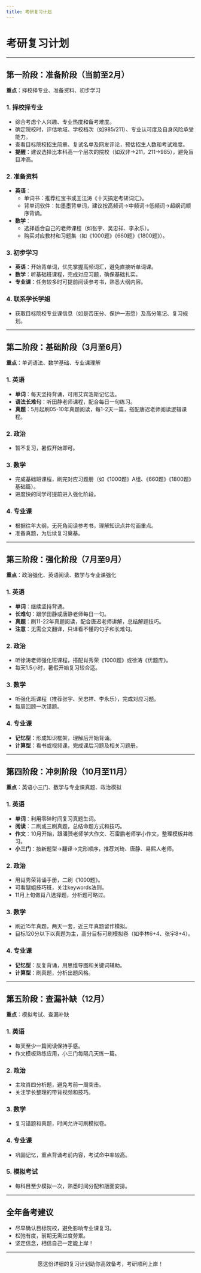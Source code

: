 ```yaml
---
title: 考研复习计划
---
```


# 考研复习计划

---

## **第一阶段：准备阶段（当前至2月）**

**重点**：择校择专业、准备资料、初步学习

### 1. 择校择专业
- 综合考虑个人兴趣、专业热度和备考难度。
- 确定院校时，评估地域、学校档次（如985/211）、专业认可度及自身风险承受能力。
- 查看目标院校招生简章、复试名单及网友评论，预估招生人数和考试难度。
- **提醒**：建议选择比本科高一个层次的院校（如双非→211，211→985），避免盲目冲高。

### 2. 准备资料
- **英语**：
  - 单词书：推荐红宝书或王江涛《十天搞定考研词汇》。
  - 背单词软件：如墨墨背单词，建议按高频词→中频词→低频词→超纲词顺序背诵。
- **数学**：
  - 选择适合自己的老师课程（如张宇、吴忠祥、李永乐）。
  - 购买对应教材和习题集（如《1000题》《660题》《1800题》）。

### 3. 初步学习
- **英语**：开始背单词，优先掌握高频词汇，避免直接听单词课。
- **数学**：听基础班课程，完成对应习题，确保基础扎实。
- **专业课**：任务较多时可提前阅读参考书，熟悉大纲内容。

### 4. 联系学长学姐
- 获取目标院校专业课信息（如是否压分、保护一志愿）及高分笔记、复习规划。

---

## **第二阶段：基础阶段（3月至6月）**

**重点**：单词语法、数学基础、专业课理解

### 1. 英语
- **单词**：每天坚持背诵，可用艾宾浩斯记忆法。
- **语法长难句**：听田静老师课程，配合每日一句练习。
- **真题**：5月起刷05-10年真题阅读，每1-2天一篇，搭配唐迟老师阅读逻辑课程。

### 2. 政治
- 暂不复习，暑假开始即可。

### 3. 数学
- 完成基础班课程，刷完对应习题册（如《1000题》A组、《660题》《1800题》基础篇）。
- 进度快的同学可提前进入强化阶段。

### 4. 专业课
- 根据往年大纲，无死角阅读参考书，理解知识点并勾画重点。
- 准备真题，为后续复习奠基。

---

## **第三阶段：强化阶段（7月至9月）**

**重点**：政治强化、英语阅读、数学与专业课强化

### 1. 英语
- **单词**：继续坚持背诵。
- **长难句**：跟学田静或唐静老师每日一句。
- **真题**：刷11-22年真题阅读，配合唐迟老师讲解，总结解题技巧。
- **注意**：无需全文翻译，只译看不懂的句子和长难句。

### 2. 政治
- 听徐涛老师强化班课程，搭配肖秀荣《1000题》或徐涛《优题库》。
- 每天1.5小时，暑假开始复习较合适。

### 3. 数学
- 听强化班课程（推荐张宇、吴忠祥、李永乐），完成对应习题。
- 每周回顾一次错题。

### 4. 专业课
- **记忆型**：形成知识框架，理解后开始背诵。
- **计算型**：看书或视频课，完成课后习题及相关习题册。

---

## **第四阶段：冲刺阶段（10月至11月）**

**重点**：英语小三门、数学与专业课真题、政治模拟

### 1. 英语
- **单词**：利用零碎时间复习真题生词。
- **阅读**：二刷或三刷真题，总结命题方式和技巧。
- **作文**：10月开始，跟潘赟老师学大作文、石雷鹏老师学小作文，整理模板并练习。
- **小三门**：按新题型→翻译→完形顺序，推荐刘琦、唐静、易熙人老师。

### 2. 政治
- 用肖秀荣背诵手册，二刷《1000题》。
- 可看腿姐技巧班，关注keywords法则。
- 11月上旬做肖八选择题，分析题可略过。

### 3. 数学
- 刷近15年真题，两天一套，近三年真题留作模拟。
- 目标120分以下以真题为主，高分目标可刷模拟卷（如李林6+4、张宇8+4）。

### 4. 专业课
- **记忆型**：反复背诵，用思维导图和关键词辅助。
- **计算型**：刷真题，分析出题风格。

---

## **第五阶段：查漏补缺（12月）**

**重点**：模拟考试、查漏补缺

### 1. 英语
- 每天至少一篇阅读保持手感。
- 作文模板熟练应用，小三门每隔几天练一篇。

### 2. 政治
- 主攻肖四分析题，避免考前一周突击。
- 关注学长整理的带背视频和技巧。

### 3. 数学
- 复习错题和真题，时间允许可刷模拟卷。

### 4. 专业课
- 巩固记忆，重点背诵考前内容，考试命中率较高。

### 5. 模拟考试
- 每科目至少模拟一次，熟悉时间分配和版面安排。

---

## **全年备考建议**
- 尽早确认目标院校，避免影响专业课复习。
- 松弛有度，前期无需过度劳累。
- 坚定信念，相信自己一定能上岸！

---

<p style="text-align: center; margin-top: 20px;">愿这份详细的复习计划助你高效备考，考研顺利上岸！</p>